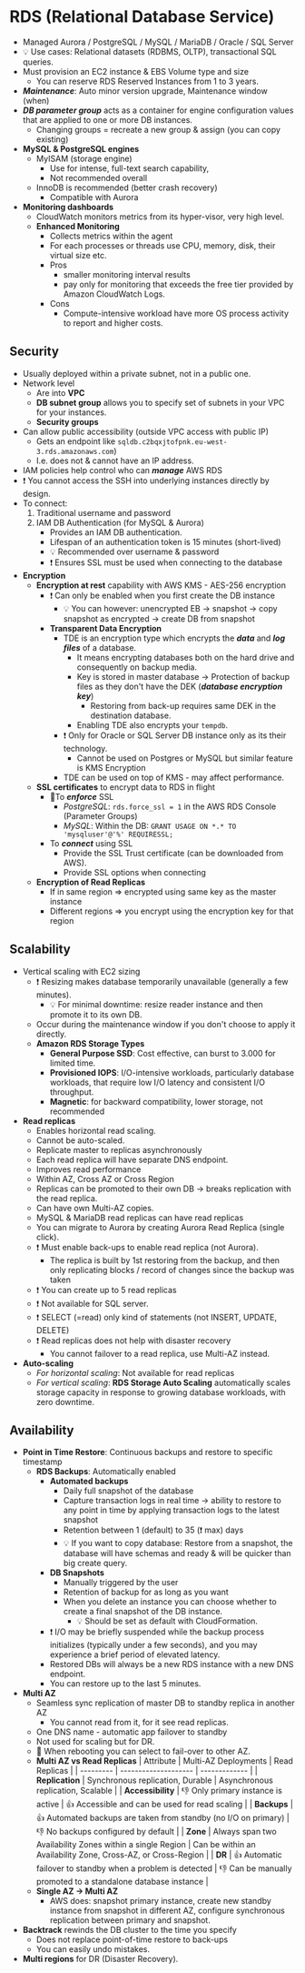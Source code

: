 # RDS (Relational Database Service)

- Managed Aurora / PostgreSQL / MySQL / MariaDB / Oracle / SQL Server
- 💡 Use cases: Relational datasets (RDBMS, OLTP), transactional SQL queries.
- Must provision an EC2 instance & EBS Volume type and size
  - You can reserve RDS Reserved Instances from 1 to 3 years.
- ***Maintenance***: Auto minor version upgrade, Maintenance window (when)
- ***DB parameter group*** acts as a container for engine configuration values that are applied to one or more DB instances.
  - Changing groups = recreate a new group & assign (you can copy existing)
- **MySQL & PostgreSQL engines**
  - MyISAM (storage engine)
    - Use for intense, full-text search capability,
    - Not recommended overall
  - InnoDB is recommended (better crash recovery)
    - Compatible with Aurora
- **Monitoring dashboards**
  - CloudWatch monitors metrics from its hyper-visor, very high level.
  - **Enhanced Monitoring**
    - Collects metrics within the agent
    - For each processes or threads use CPU, memory, disk, their virtual size etc.
    - Pros
      - smaller monitoring interval results
      - pay only for monitoring that exceeds the free tier provided by Amazon CloudWatch Logs.
    - Cons
      - Compute-intensive workload have more OS process activity to report and higher costs.

## Security

- Usually deployed within a private subnet, not in a public one.
- Network level
  - Are into **VPC**
  - **DB subnet group** allows you to specify set of subnets in your VPC for your instances.
  - **Security groups**
- Can allow public accessibility (outside VPC access with public IP)
  - Gets an endpoint like `sqldb.c2bqxjtofpnk.eu-west-3.rds.amazonaws.com`)
  - I.e. does not & cannot have an IP address.
- IAM policies help control who can ***manage*** AWS RDS
- ❗ You cannot access the SSH into underlying instances directly by design.
- To connect:
    1. Traditional username and password
    2. IAM DB Authentication (for MySQL & Aurora)
       - Provides an IAM DB authentication.
       - Lifespan of an authentication token is 15 minutes (short-lived)
       - 💡 Recommended over username & password
       - ❗ Ensures SSL must be used when connecting to the database
- **Encryption**
  - **Encryption at rest** capability with AWS KMS - AES-256 encryption
    - ❗ Can only be enabled when you first create the DB instance
      - 💡 You can however: unencrypted EB -> snapshot -> copy snapshot as encrypted -> create DB from snapshot
    - **Transparent Data Encryption**
      - TDE is an encryption type which encrypts the ***data*** and ***log files*** of a database.
        - It means encrypting databases both on the hard drive and consequently on backup media.
        - Key is stored in master database -> Protection of backup files as they don't have the DEK (***database encryption key***)
          - Restoring from back-up requires same DEK in the destination database.
        - Enabling TDE also encrypts your `tempdb`.
      - ❗ Only for Oracle or SQL Server DB instance only as its their technology.
        - Cannot be used on Postgres or MySQL but similar feature is KMS Encryption
      - TDE can be used on top of KMS - may affect performance.
  - **SSL certificates** to encrypt data to RDS in flight
    - 📝To ***enforce*** SSL
      - *PostgreSQL*: `rds.force_ssl = 1` in the AWS RDS Console (Parameter Groups)
      - *MySQL*: Within the DB: `GRANT USAGE ON *.* TO 'mysqluser'@'%' REQUIRESSL;`
    - To ***connect*** using SSL
      - Provide the SSL Trust certificate (can be downloaded from AWS).
      - Provide SSL options when connecting
  - **Encryption of Read Replicas**
    - If in same region => encrypted using same key as the master instance
    - Different regions => you encrypt using the encryption key for that region

## Scalability

- Vertical scaling with EC2 sizing
  - ❗ Resizing makes database temporarily unavailable (generally a few minutes).
    - 💡 For minimal downtime: resize reader instance and then promote it to its own DB.
  - Occur during the maintenance window if you don't choose to apply it directly.
  - **Amazon RDS Storage Types**
    - **General Purpose SSD**: Cost effective, can burst to 3.000 for limited time.
    - **Provisioned IOPS**: I/O-intensive workloads, particularly database workloads, that require low I/O latency and consistent I/O throughput.
    - **Magnetic**: for backward compatibility, lower storage, not recommended
- **Read replicas**
  - Enables horizontal read scaling.
  - Cannot be auto-scaled.
  - Replicate master to replicas asynchronously
  - Each read replica will have separate DNS endpoint.
  - Improves read performance
  - Within AZ, Cross AZ or Cross Region
  - Replicas can be promoted to their own DB -> breaks replication with the read replica.
  - Can have own Multi-AZ copies.
  - MySQL & MariaDB read replicas can have read replicas
  - You can migrate to Aurora by creating Aurora Read Replica (single click).
  - ❗ Must enable back-ups to enable read replica (not Aurora).
    - The replica is built by 1st restoring from the backup, and then only replicating blocks / record of changes since the backup was taken
  - ❗ You can create up to 5 read replicas
  - ❗ Not available for SQL server.
  - ❗ SELECT (=read) only kind of statements (not INSERT, UPDATE, DELETE)
  - ❗ Read replicas does not help with disaster recovery
    - You cannot failover to a read replica, use Multi-AZ instead.
- **Auto-scaling**
  - *For horizontal scaling*: Not available for read replicas
  - *For vertical scaling*: **RDS Storage Auto Scaling** automatically scales storage capacity in response to growing database workloads, with zero downtime.

## Availability

- **Point in Time Restore**: Continuous backups and restore to specific timestamp
  - **RDS Backups**: Automatically enabled
    - **Automated backups**
      - Daily full snapshot of the database
      - Capture transaction logs in real time -> ability to restore to any point in time by applying transaction logs to the latest snapshot
      - Retention between 1 (default) to 35 (❗ max) days
      - 💡 If you want to copy database: Restore from a snapshot, the database will have schemas and ready & will be quicker than big create query.
    - **DB Snapshots**
      - Manually triggered by the user
      - Retention of backup for as long as you want
      - When you delete an instance you can choose whether to create a final snapshot of the DB instance.
        - 💡 Should be set as default with CloudFormation.
    - ❗ I/O may be briefly suspended while the backup process initializes (typically under a few seconds), and you may experience a brief period of elevated latency.
    - Restored DBs will always be a new RDS instance with a new DNS endpoint.
    - You can restore up to the last 5 minutes.
- **Multi AZ**
  - Seamless sync replication of master DB to standby replica in another AZ
    - You cannot read from it, for it see read replicas.
  - One DNS name - automatic app failover to standby
  - Not used for scaling but for DR.
  - 📝 When rebooting you can select to fail-over to other AZ.
  - **Multi AZ vs Read Replicas**
      | Attribute | Multi-AZ Deployments | Read Replicas |
      | --------- | -------------------- | ------------- |
      | **Replication** | Synchronous replication, Durable | Asynchronous replication, Scalable |
      | **Accessibility** | 👎 Only primary instance is active | 👍 Accessible and can be used for read scaling |
      | **Backups** | 👍 Automated backups are taken from standby (no I/O on primary) | 👎 No backups configured by default |
      | **Zone** | Always span two Availability Zones within a single Region | Can be within an Availability Zone, Cross-AZ, or Cross-Region |
      | **DR** | 👍 Automatic failover to standby when a problem is detected | 👎 Can be manually promoted to a standalone database instance |
  - **Single AZ -> Multi AZ**
    - AWS does: snapshot primary instance, create new standby instance from snapshot in different AZ, configure synchronous replication between primary and snapshot.
- **Backtrack** rewinds the DB cluster to the time you specify
  - Does not replace point-of-time restore to back-ups
  - You can easily undo mistakes.
- **Multi regions** for DR (Disaster Recovery).
